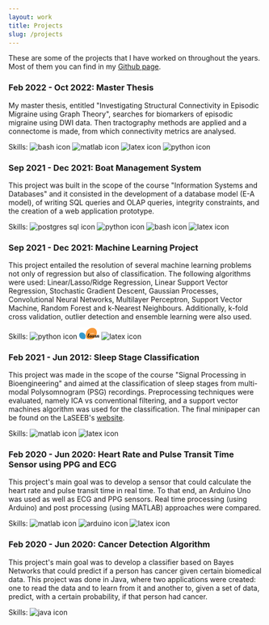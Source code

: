 ```yaml
---
layout: work
title: Projects
slug: /projects
---
```


<p>These are some of the projects that I have worked on throughout the years. Most of them you can find in my <a href="https://github.com/anamatoso" target="_blank" rel="noopener noreferrer">Github page</a>.</p>

<div class="timeline">
  <div class="outer">
    <div class="card">
      <div class="info">
        <h3 class="title">Feb 2022 - Oct 2022: Master Thesis</h3>
        <p>My master thesis, entitled "Investigating Structural Connectivity in Episodic Migraine using Graph Theory", searches for biomarkers of episodic migraine using DWI data. Then tractography methods are applied and a connectome is made, from which connectivity metrics are analysed.</p>
        <p>Skills: <img alt="bash icon" width="40" src="https://cdn.jsdelivr.net/gh/devicons/devicon/icons/bash/bash-original.svg" /> <img alt="matlab icon" width="40" src="https://cdn.jsdelivr.net/gh/devicons/devicon/icons/matlab/matlab-original.svg" /> <img alt="latex icon" width="40" src="https://cdn.jsdelivr.net/gh/devicons/devicon/icons/latex/latex-original.svg" /> <img alt="python icon" width="40" src="https://cdn.jsdelivr.net/gh/devicons/devicon/icons/python/python-original-wordmark.svg" /> </p>
      </div>
    </div>
    <div class="card">
      <div class="info">
        <h3 class="title">Sep 2021 - Dec 2021: Boat Management System</h3>
        <p>This project was built in the scope of the course "Information Systems and Databases" and it consisted in the development of a database model (E-A model), of writing SQL queries and OLAP queries, integrity constraints, and the creation of a web application prototype.</p>
        <p>Skills: <img alt="postgres sql icon" width="40" src="https://cdn.jsdelivr.net/gh/devicons/devicon/icons/postgresql/postgresql-original-wordmark.svg" /> <img alt="python icon" width="40" src="https://cdn.jsdelivr.net/gh/devicons/devicon/icons/python/python-original-wordmark.svg" /> <img alt="bash icon" width="40" src="https://cdn.jsdelivr.net/gh/devicons/devicon/icons/bash/bash-original.svg" /> <img alt="latex icon" width="40" src="https://cdn.jsdelivr.net/gh/devicons/devicon/icons/latex/latex-original.svg" /> </p>
      </div>
    </div>
    <div class="card">
      <div class="info">
        <h3 class="title">Sep 2021 - Dec 2021: Machine Learning Project</h3>
        <p>This project entailed the resolution of several machine learning problems not only of regression but also of classification. The following algorithms were used: Linear/Lasso/Ridge Regression, Linear Support Vector Regression, Stochastic Gradient Descent, Gaussian Processes, Convolutional Neural Networks, Multilayer Perceptron, Support Vector Machine, Random Forest and k-Nearest Neighbours. Additionally, k-fold cross validation, outlier detection and ensemble learning were also used. </p>
        <p>Skills: <img alt="python icon" width="40" src="https://cdn.jsdelivr.net/gh/devicons/devicon/icons/python/python-original-wordmark.svg" /> <img alt="scikit icon" width="40" src="/assets/img/icons/scikit.png" /> <img alt="latex icon" width="40" src="https://cdn.jsdelivr.net/gh/devicons/devicon/icons/latex/latex-original.svg" /> </p>
      </div>
    </div>
    <div class="card">
      <div class="info">
        <h3 class="title">Feb 2021 - Jun 2012: Sleep Stage Classification</h3>
        <p>This project was made in the scope of the course "Signal Processing in Bioengineering" and aimed at the classification of sleep stages from multi-modal Polysomnogram (PSG) recordings. Preprocessing techniques were evaluated, namely ICA vs conventional filtering, and a support vector machines algorithm was used for the classification.
        The final minipaper can be found on the LaSEEB's <a href="https://wiki.laseeb.org/attachments/download/137/G6%20Sleep%20Stage%20Classification.pdf" target="_blank" rel="noopener noreferrer">website</a>.</p>
        <p>Skills: <img alt="matlab icon" width="40" src="https://cdn.jsdelivr.net/gh/devicons/devicon/icons/matlab/matlab-original.svg" /> <img alt="latex icon" width="40" src="https://cdn.jsdelivr.net/gh/devicons/devicon/icons/latex/latex-original.svg" /> </p>
      </div>
    </div>
    <div class="card">
      <div class="info">
        <h3 class="title">Feb 2020 - Jun 2020: Heart Rate and Pulse Transit Time Sensor using PPG and ECG</h3>
        <p>This project's main goal was to develop a sensor that could calculate the heart rate and pulse transit time in real time. To that end, an Arduino Uno was used as well as ECG and PPG sensors. Real time processing (using Arduino) and post processing (using MATLAB) approaches were compared.</p>
        <p>Skills: <img alt="matlab icon" width="40" src="https://cdn.jsdelivr.net/gh/devicons/devicon/icons/matlab/matlab-original.svg" /> <img alt="arduino icon" width="40" src="https://cdn.jsdelivr.net/gh/devicons/devicon/icons/arduino/arduino-original-wordmark.svg" /> <img alt="latex icon" width="40" src="https://cdn.jsdelivr.net/gh/devicons/devicon/icons/latex/latex-original.svg" /> </p>
      </div>
    </div>
    <div class="card">
      <div class="info">
        <h3 class="title">Feb 2020 - Jun 2020: Cancer Detection Algorithm</h3>
        <p>This project's main goal was to develop a classifier based on Bayes Networks that could predict if a person has cancer given certain biomedical data. This project was done in Java, where two applications were created: one to read the data and to learn from it and another to, given a set of data, predict, with a certain probability, if that person had cancer.</p>
        <p>Skills: <img alt="java icon" width="40" src="https://cdn.jsdelivr.net/gh/devicons/devicon/icons/java/java-original-wordmark.svg" /> </p>
      </div>
    </div>
  </div>
</div>


